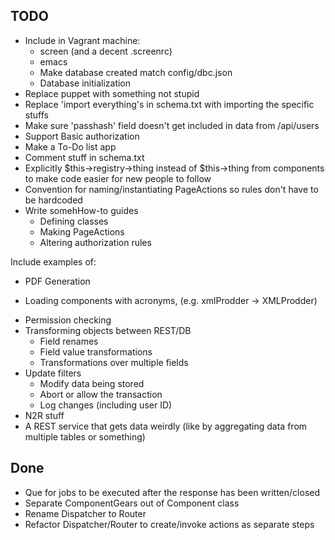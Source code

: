 ## TODO

- Include in Vagrant machine:
  - screen (and a decent .screenrc)
  - emacs
  - Make database created match config/dbc.json 
  - Database initialization
- Replace puppet with something not stupid
- Replace 'import everything's in schema.txt with importing the specific stuffs
- Make sure 'passhash' field doesn't get included in data from /api/users
- Support Basic authorization
- Make a To-Do list app
- Comment stuff in schema.txt
- Explicitly $this->registry->thing instead of $this->thing from components
  to make code easier for new people to follow
- Convention for naming/instantiating PageActions so rules don't have to be
  hardcoded
- Write somehHow-to guides
  - Defining classes
  - Making PageActions
  - Altering authorization rules

Include examples of:

- PDF Generation
* Loading components with acronyms, (e.g. xmlProdder -> XMLProdder)
- Permission checking
- Transforming objects between REST/DB
  - Field renames
  - Field value transformations
  - Transformations over multiple fields
- Update filters
  - Modify data being stored
  - Abort or allow the transaction
  - Log changes (including user ID)
- N2R stuff
- A REST service that gets data weirdly (like by aggregating data from multiple tables or something)

## Done

* Que for jobs to be executed after the response has been written/closed
* Separate ComponentGears out of Component class
* Rename Dispatcher to Router
* Refactor Dispatcher/Router to create/invoke actions as separate steps
